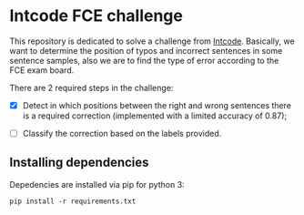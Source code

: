 # Intcode FCE challenge #

This repository is dedicated to solve a challenge from 
[Intcode](https://www.intcode.net/en/). Basically, we want to determine the
position of typos and incorrect sentences in some sentence samples, also 
we are to find the type of error according to the FCE exam board. 

There are 2 required steps in the challenge:

- [X] Detect in which positions between the right and wrong sentences there is
a required correction (implemented with a limited accuracy of 0.87);
- [ ] Classify the correction based on the labels provided.


## Installing dependencies ##

Depedencies are installed via pip for python 3:
```
pip install -r requirements.txt
```
